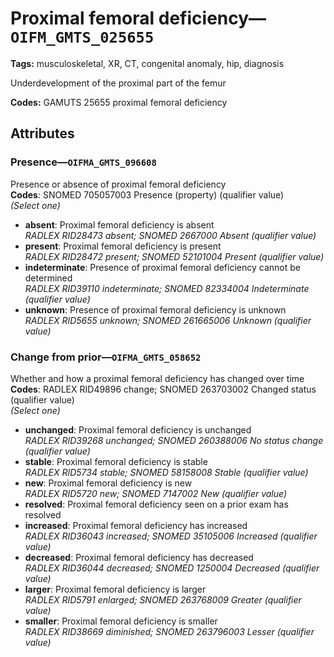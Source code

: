 # Proximal femoral deficiency—`OIFM_GMTS_025655`

**Tags:** musculoskeletal, XR, CT, congenital anomaly, hip, diagnosis

Underdevelopment of the proximal part of the femur

**Codes:** GAMUTS 25655 proximal femoral deficiency

## Attributes

### Presence—`OIFMA_GMTS_096608`

Presence or absence of proximal femoral deficiency  
**Codes**: SNOMED 705057003 Presence (property) (qualifier value)  
*(Select one)*

- **absent**: Proximal femoral deficiency is absent  
_RADLEX RID28473 absent; SNOMED 2667000 Absent (qualifier value)_
- **present**: Proximal femoral deficiency is present  
_RADLEX RID28472 present; SNOMED 52101004 Present (qualifier value)_
- **indeterminate**: Presence of proximal femoral deficiency cannot be determined  
_RADLEX RID39110 indeterminate; SNOMED 82334004 Indeterminate (qualifier value)_
- **unknown**: Presence of proximal femoral deficiency is unknown  
_RADLEX RID5655 unknown; SNOMED 261665006 Unknown (qualifier value)_

### Change from prior—`OIFMA_GMTS_058652`

Whether and how a proximal femoral deficiency has changed over time  
**Codes**: RADLEX RID49896 change; SNOMED 263703002 Changed status (qualifier value)  
*(Select one)*

- **unchanged**: Proximal femoral deficiency is unchanged  
_RADLEX RID39268 unchanged; SNOMED 260388006 No status change (qualifier value)_
- **stable**: Proximal femoral deficiency is stable  
_RADLEX RID5734 stable; SNOMED 58158008 Stable (qualifier value)_
- **new**: Proximal femoral deficiency is new  
_RADLEX RID5720 new; SNOMED 7147002 New (qualifier value)_
- **resolved**: Proximal femoral deficiency seen on a prior exam has resolved  
- **increased**: Proximal femoral deficiency has increased  
_RADLEX RID36043 increased; SNOMED 35105006 Increased (qualifier value)_
- **decreased**: Proximal femoral deficiency has decreased  
_RADLEX RID36044 decreased; SNOMED 1250004 Decreased (qualifier value)_
- **larger**: Proximal femoral deficiency is larger  
_RADLEX RID5791 enlarged; SNOMED 263768009 Greater (qualifier value)_
- **smaller**: Proximal femoral deficiency is smaller  
_RADLEX RID38669 diminished; SNOMED 263796003 Lesser (qualifier value)_